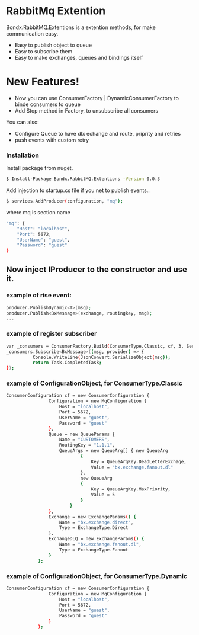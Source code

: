 # RabbitMq Extention

Bondx.RabbitMQ.Extentions is a extention methods, for make communication easy.

  - Easy to publish object to queue
  - Easy to subscribe them
  - Easy to make exchanges, queues and bindings itself

# New Features!

  - Now you can use ConsumerFactory | DynamicConsumerFactory to binde consumers to queue
  - Add Stop method in Factory, to unsubscribe all consumers


You can also:
  - Configure Queue to have dlx echange and route, priprity and retries
  - push events with custom retry

### Installation


Install package from nuget.

```sh
$ Install-Package Bondx.RabbitMQ.Extentions -Version 0.0.3
```

Add injection to startup.cs file if you net to publish events..

```sh
$ services.AddProducer(configuration, "mq");
```
where mq is section name
```sh
"mq": {
    "Host": "localhost",
    "Port": 5672,
    "UserName": "guest",
    "Password": "guest"
}
```
## Now inject IProducer to the constructor and use it.

### example of rise event:
```sh
producer.PublishDynamic<T>(msg);
producer.Publish<BxMessage>(exchange, routingkey, msg);
...
```


### example of register subscriber
```sh
var _consumers = ConsumerFactory.Build(ConsumerType.Classic, cf, 3, ServiceProvider);
_consumers.Subscribe<BxMessage>((msg, provider) => {
          Console.WriteLine(JsonConvert.SerializeObject(msg));
          return Task.CompletedTask;
});
```

### example of ConfigurationObject, for ConsumerType.Classic
```sh
ConsumerConfiguration cf = new ConsumerConfiguration {
                Configuration = new MqConfiguration {
                    Host = "localhost",
                    Port = 5672,
                    UserName = "guest",
                    Password = "guest"
                },
                Queue = new QueueParams {
                    Name = "CUSTOMERS",
                    RoutingKey = "1.1.1",
                    QueueArgs = new QueueArg[] { new QueueArg
                            {
                                Key = QueueArgKey.DeadLetterExchage,
                                Value = "bx.exchange.fanout.dl"
                            },
                            new QueueArg
                            {
                                Key = QueueArgKey.MaxPriority,
                                Value = 5
                            }
                        }
                },
                Exchange = new ExchangeParams() {
                    Name = "bx.exchange.direct",
                    Type = ExchangeType.Direct
                },
                ExchangeDLQ = new ExchangeParams() {
                    Name = "bx.exchange.fanout.dl",
                    Type = ExchangeType.Fanout
                }
            };
```

### example of ConfigurationObject, for ConsumerType.Dynamic
```sh
ConsumerConfiguration cf = new ConsumerConfiguration {
                Configuration = new MqConfiguration {
                    Host = "localhost",
                    Port = 5672,
                    UserName = "guest",
                    Password = "guest"
                }
            };
```
